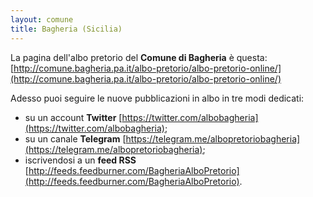 ```yaml
---
layout: comune
title: Bagheria (Sicilia)
---
```


La pagina dell'albo pretorio del **Comune di Bagheria** è questa: [http://comune.bagheria.pa.it/albo-pretorio/albo-pretorio-online/](http://comune.bagheria.pa.it/albo-pretorio/albo-pretorio-online/)

Adesso puoi seguire le nuove pubblicazioni in albo in tre modi dedicati:

* su un account **Twitter** [https://twitter.com/albobagheria](https://twitter.com/albobagheria);
* su un canale **Telegram** [https://telegram.me/albopretoriobagheria](https://telegram.me/albopretoriobagheria);
* iscrivendosi a un **feed RSS** [http://feeds.feedburner.com/BagheriaAlboPretorio](http://feeds.feedburner.com/BagheriaAlboPretorio).
